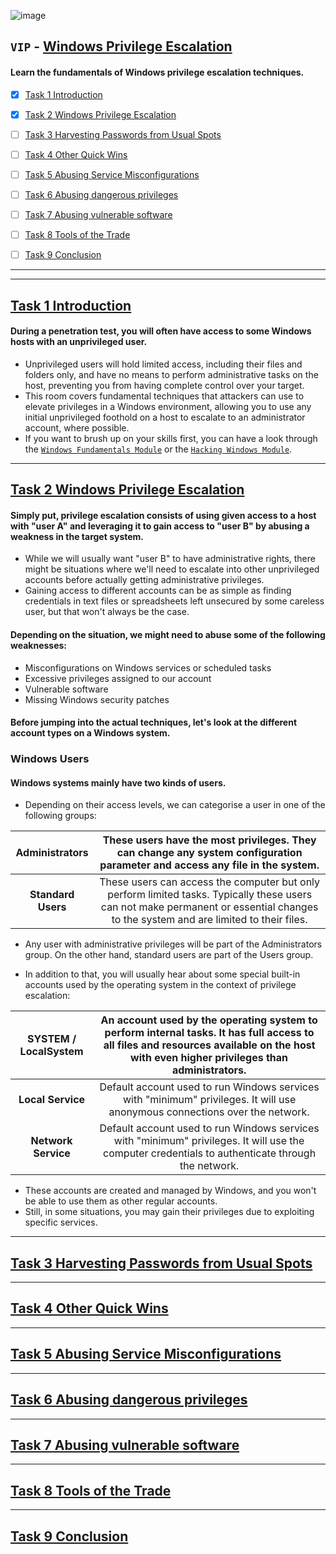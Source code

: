 ![image](https://user-images.githubusercontent.com/51442719/181646417-4f424c63-70c3-4715-9de6-c9021bae34dd.png)
## `VIP` - [Windows Privilege Escalation](https://tryhackme.com/jr/windowsprivesc20)
#### Learn the fundamentals of Windows privilege escalation techniques.

- [x] [Task 1  Introduction](#task-1--introduction)
- [x] [Task 2  Windows Privilege Escalation](#task-2--windows-privilege-escalation)
- [ ] [Task 3  Harvesting Passwords from Usual Spots](#task-3--harvesting-passwords-from-usual-spots)
- [ ] [Task 4  Other Quick Wins](#task-4--other-quick-wins)
- [ ] [Task 5  Abusing Service Misconfigurations](#task-5--abusing-service-misconfigurations)
- [ ] [Task 6  Abusing dangerous privileges](#task-6--abusing-dangerous-privileges)
- [ ] [Task 7  Abusing vulnerable software](#task-7--abusing-vulnerable-software)
- [ ] [Task 8  Tools of the Trade](#task-8--tools-of-the-trade)
- [ ] [Task 9  Conclusion](#task-9--conclusion)


---


---

## [Task 1  Introduction]()
#### During a penetration test, you will often have access to some Windows hosts with an unprivileged user. 
- Unprivileged users will hold limited access, including their files and folders only, and have no means to perform administrative tasks on the host, preventing you from having complete control over your target.
- This room covers fundamental techniques that attackers can use to elevate privileges in a Windows environment, allowing you to use any initial unprivileged foothold on a host to escalate to an administrator account, where possible.
- If you want to brush up on your skills first, you can have a look through the [`Windows Fundamentals Module`](https://tryhackme.com/module/windows-fundamentals) or the [`Hacking Windows Module`](https://tryhackme.com/module/hacking-windows-1).
 
 
---

## [Task 2  Windows Privilege Escalation]()
#### Simply put, privilege escalation consists of using given access to a host with "user A" and leveraging it to gain access to "user B" by abusing a weakness in the target system. 
- While we will usually want "user B" to have administrative rights, there might be situations where we'll need to escalate into other unprivileged accounts before actually getting administrative privileges.
- Gaining access to different accounts can be as simple as finding credentials in text files or spreadsheets left unsecured by some careless user, but that won't always be the case. 

#### Depending on the situation, we might need to abuse some of the following weaknesses:
- Misconfigurations on Windows services or scheduled tasks
- Excessive privileges assigned to our account
- Vulnerable software
- Missing Windows security patches

#### Before jumping into the actual techniques, let's look at the different account types on a Windows system.

### Windows Users
#### Windows systems mainly have two kinds of users. 
- Depending on their access levels, we can categorise a user in one of the following groups:

| Administrators | These users have the most privileges. They can change any system configuration parameter and access any file in the system. |
|:---:|:---:|
| **Standard Users** | These users can access the computer but only perform limited tasks. Typically these users can not make permanent or essential changes to the system and are limited to their files. |

- Any user with administrative privileges will be part of the Administrators group. On the other hand, standard users are part of the Users group.

- In addition to that, you will usually hear about some special built-in accounts used by the operating system in the context of privilege escalation:

| **SYSTEM / LocalSystem** | An account used by the operating system to perform internal tasks. It has full access to all files and resources available on the host with even higher privileges than administrators. |
|:---:|:---:|
| **Local Service** | Default account used to run Windows services with "minimum" privileges. It will use anonymous connections over the network. |
| **Network Service** | Default account used to run Windows services with "minimum" privileges. It will use the computer credentials to authenticate through the network. |

- These accounts are created and managed by Windows, and you won't be able to use them as other regular accounts. 
- Still, in some situations, you may gain their privileges due to exploiting specific services.

---

## [Task 3  Harvesting Passwords from Usual Spots]()

---

## [Task 4  Other Quick Wins]()

---

## [Task 5  Abusing Service Misconfigurations]()

---

## [Task 6  Abusing dangerous privileges]()

---

## [Task 7  Abusing vulnerable software]()

---

## [Task 8  Tools of the Trade]()

---

## [Task 9  Conclusion]()
